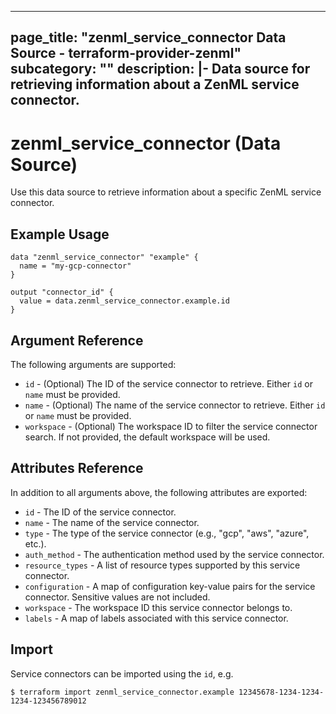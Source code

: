 
---
page_title: "zenml_service_connector Data Source - terraform-provider-zenml"
subcategory: ""
description: |-
  Data source for retrieving information about a ZenML service connector.
---

# zenml_service_connector (Data Source)

Use this data source to retrieve information about a specific ZenML service connector.

## Example Usage

```hcl
data "zenml_service_connector" "example" {
  name = "my-gcp-connector"
}

output "connector_id" {
  value = data.zenml_service_connector.example.id
}
```

## Argument Reference

The following arguments are supported:

* `id` - (Optional) The ID of the service connector to retrieve. Either `id` or `name` must be provided.
* `name` - (Optional) The name of the service connector to retrieve. Either `id` or `name` must be provided.
* `workspace` - (Optional) The workspace ID to filter the service connector search. If not provided, the default workspace will be used.

## Attributes Reference

In addition to all arguments above, the following attributes are exported:

* `id` - The ID of the service connector.
* `name` - The name of the service connector.
* `type` - The type of the service connector (e.g., "gcp", "aws", "azure", etc.).
* `auth_method` - The authentication method used by the service connector.
* `resource_types` - A list of resource types supported by this service connector.
* `configuration` - A map of configuration key-value pairs for the service connector. Sensitive values are not included.
* `workspace` - The workspace ID this service connector belongs to.
* `labels` - A map of labels associated with this service connector.

## Import

Service connectors can be imported using the `id`, e.g.

```
$ terraform import zenml_service_connector.example 12345678-1234-1234-1234-123456789012
```
